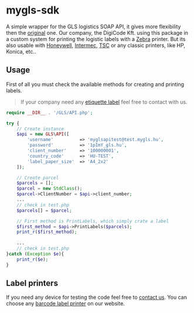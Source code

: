 # mygls-sdk
A simple wrapper for the GLS logistics SOAP API, it gives more flexibility then the [original](https://api.mygls.hu/) one.  Our company, the DigiCode Kft. using this package in a custom system for printing the logistic labels with a [Zebra](https://www.digicode.hu/zebra-m1/cimke-vonalkod-nyomtato-c1) printer. But its also usable with [Honeywell](https://www.digicode.hu/honeywell-m4/cimke-vonalkod-nyomtato-c1), [Intermec](https://www.digicode.hu/intermec-m3/cimke-vonalkod-nyomtato-c1), [TSC](https://www.digicode.hu/tsc-m20/cimke-vonalkod-nyomtato-c1) or any classic printers, like HP, Konica, etc..

## Usage

First of all you must check the available methods for creating and printing labels. 

> If your company need any [etiquette label](https://www.digicode.hu/ontapados-etikett-cimke-c8) feel free to contact with us.

```php
require __DIR__ . '/GLS/API.php';

try {
	// Create instance
	$api = new GLS\API([
		'username'          => 'myglsapitest@test.mygls.hu',
		'password'          => '1pImY_gls.hu',
		'client_number'     => '100000001',
		'country_code'      => 'HU-TEST',
		'label_paper_size'  => 'A4_2x2'
	]);

	// Create parcel
	$parcels = []; 
	$parcel = new StdClass();
	$parcel->ClientNumber = $api->client_number;
	...
	// check in test.php
	$parcels[] = $parcel;

	// First method is PrintLabels, which simply crate a label
	$first_method = $api->PrintLabels($parcels);
	print_r($first_method);	
	
	...
	// check in test.php
}catch (Exception $e){
    print_r($e);
}
```

## Label printers

If you need any device for testing the code feel free to [contact us](https://www.digicode.hu/kapcsolat). You can choose any [barcode label printer](https://www.digicode.hu/cimke-vonalkod-nyomtato-c1) on our website.
